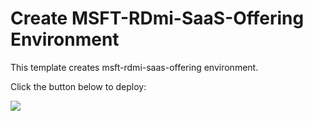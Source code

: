 # Create MSFT-RDmi-SaaS-Offering Environment

This template creates msft-rdmi-saas-offering environment.


Click the button below to deploy:

<a href="https://portal.azure.com/#create/Microsoft.Template/uri/https%3A%2F%2Fraw.githubusercontent.com%2FAzure%2FRDS-Templates%2Fmaster%2Frdmi-peopletech%2Fmsft-rdmi-saas-offering%2Fazuredeploy.json" target="_blank">
    <img src="http://azuredeploy.net/deploybutton.png"/>
</a>




